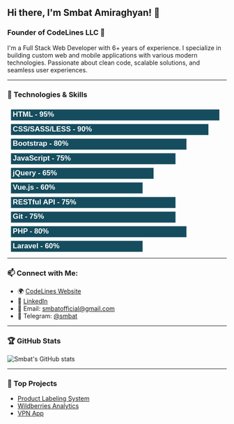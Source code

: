 ## Hi there, I'm Smbat Amiraghyan! 👋

### Founder of CodeLines LLC 🚀

I'm a Full Stack Web Developer with 6+ years of experience. I specialize in building custom web and mobile applications with various modern technologies. Passionate about clean code, scalable solutions, and seamless user experiences.

---

### 🚀 Technologies & Skills

<svg width="100%" height="100%" viewBox="0 0 600 400" xmlns="http://www.w3.org/2000/svg">
  <style>
    .bar { fill: #154d5e; }
    .text { font: bold 20px sans-serif; fill: #fff; }
  </style>
  
  <rect width="95%" height="30" x="10" y="10" class="bar" />
  <text x="15" y="30" class="text">HTML - 95%</text>

  <rect width="90%" height="30" x="10" y="50" class="bar" />
  <text x="15" y="70" class="text">CSS/SASS/LESS - 90%</text>

  <rect width="80%" height="30" x="10" y="90" class="bar" />
  <text x="15" y="110" class="text">Bootstrap - 80%</text>

  <rect width="75%" height="30" x="10" y="130" class="bar" />
  <text x="15" y="150" class="text">JavaScript - 75%</text>

  <rect width="65%" height="30" x="10" y="170" class="bar" />
  <text x="15" y="190" class="text">jQuery - 65%</text>

  <rect width="60%" height="30" x="10" y="210" class="bar" />
  <text x="15" y="230" class="text">Vue.js - 60%</text>

  <rect width="75%" height="30" x="10" y="250" class="bar" />
  <text x="15" y="270" class="text">RESTful API - 75%</text>

  <rect width="75%" height="30" x="10" y="290" class="bar" />
  <text x="15" y="310" class="text">Git - 75%</text>

  <rect width="80%" height="30" x="10" y="330" class="bar" />
  <text x="15" y="350" class="text">PHP - 80%</text>

  <rect width="60%" height="30" x="10" y="370" class="bar" />
  <text x="15" y="390" class="text">Laravel - 60%</text>

  <rect width="80%" height="30" x="10" y="410" class="bar" />
  <text x="15" y="430" class="text">PostgreSQL - 80%</text>

  <rect width="80%" height="30" x="10" y="450" class="bar" />
  <text x="15" y="470" class="text">MySQL - 80%</text>
</svg>


---

### 📫 Connect with Me:
- 🌍 [CodeLines Website](https://codelines.am)
- 💼 [LinkedIn](https://linkedin.com/in/smbat-amiraghyan)
- 📧 Email: smbatofficial@gmail.com
- 📱 Telegram: [@smbat](https://t.me/smbat)

---

### 🏆 GitHub Stats
![Smbat's GitHub stats](https://github-readme-stats.vercel.app/api?username=smbat-code&show_icons=true&theme=dark)

---

### 🚀 Top Projects
- [Product Labeling System](https://github.com/smbat-code/honest-sign)
- [Wildberries Analytics](https://github.com/smbat-code/wb-analytics)
- [VPN App](https://github.com/smbat-code/vpn-app)
